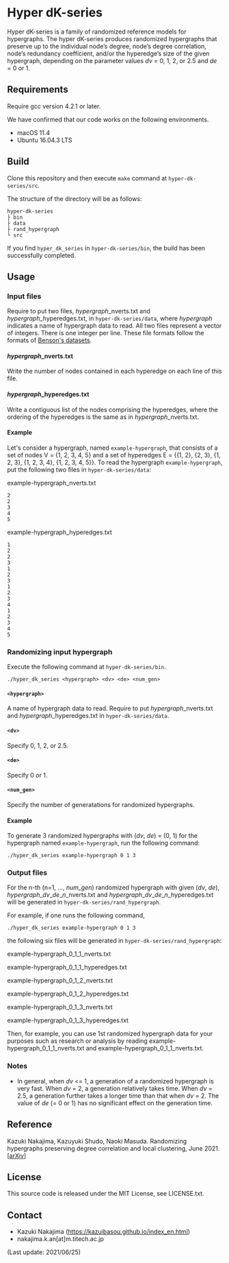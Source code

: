 # Hyper dK-series
Hyper dK-series is a family of randomized reference models for hypergraphs. 
The hyper dK-series produces randomized hypergraphs that preserve up to the individual node’s degree, node’s degree correlation, node’s redundancy coefficient, and/or the hyperedge’s size of the given hypergraph, depending on the parameter values *dv* = 0, 1, 2, or 2.5 and *de* = 0 or 1.

## Requirements
Require gcc version 4.2.1 or later.

We have confirmed that our code works on the following environments.

- macOS 11.4
- Ubuntu 16.04.3 LTS

## Build
Clone this repository and then execute `make` command at `hyper-dk-series/src`.

The structure of the directory will be as follows:

	hyper-dk-series
	├ bin
	├ data
	├ rand_hypergraph
	└ src

If you find `hyper_dk_series` in `hyper-dk-series/bin`, the build has been successfully completed.

## Usage

### Input files

Require to put two files, *hypergraph*\_nverts.txt and *hypergraph*\_hyperedges.txt, in `hyper-dk-series/data`, where *hypergraph* indicates a name of hypergraph data to read.
All two files represent a vector of integers. 
There is one integer per line.
These file formats follow the formats of [Benson's datasets](https://github.com/arbenson/ScHoLP-Data).

#### *hypergraph*\_nverts.txt
Write the number of nodes contained in each hyperedge on each line of this file.

#### *hypergraph*\_hyperedges.txt
Write a contiguous list of the nodes comprising the hyperedges, where the ordering of the hyperedges is the same as in *hypergraph*\_nverts.txt.

#### Example
Let's consider a hypergraph, named `example-hypergraph`, that consists of a set of nodes V = {1, 2, 3, 4, 5} and a set of hyperedges E = {{1, 2}, {2, 3}, {1, 2, 3}, {1, 2, 3, 4}, {1, 2, 3, 4, 5}}. 
To read the hypergraph `example-hypergraph`, put the following two files in `hyper-dk-series/data`:

example-hypergraph_nverts.txt
``` text:
2
2
3
4
5
```

example-hypergraph_hyperedges.txt
```text:
1
2
2
3
1
2
3
1
2
3
4
1
2
3
4
5
```

### Randomizing input hypergraph

Execute the following command at  `hyper-dk-series/bin`.

	./hyper_dk_series <hypergraph> <dv> <de> <num_gen>

#### `<hypergraph>`
A name of hypergraph data to read.
Require to put *hypergraph*\_nverts.txt and *hypergraph*\_hyperedges.txt in `hyper-dk-series/data`.

#### `<dv>`
Specify 0, 1, 2, or 2.5.

#### `<de>`
Specify 0 or 1.

#### `<num_gen>`
Specify the number of generatations for randomized hypergraphs.

#### Example
To generate 3 randomized hypergraphs with (*dv*, *de*) = (0, 1) for the hypergraph named `example-hypergraph`, run the following command:

	./hyper_dk_series example-hypergraph 0 1 3

### Output files
For the n-th (n=1, ..., *num_gen*) randomized hypergraph with given (*dv*, *de*), *hypergraph*\_*dv*\_*de*\_*n*\_nverts.txt and *hypergraph*\_*dv*\_*de*\_*n*\_hyperedges.txt will be generated in `hyper-dk-series/rand_hypergraph`.

For example, if one runs the following command, 

	./hyper_dk_series example-hypergraph 0 1 3

the following six files will be generated in `hyper-dk-series/rand_hypergraph`: 

example-hypergraph_0_1_1_nverts.txt

example-hypergraph_0_1_1_hyperedges.txt

example-hypergraph_0_1_2_nverts.txt

example-hypergraph_0_1_2_hyperedges.txt

example-hypergraph_0_1_3_nverts.txt

example-hypergraph_0_1_3_hyperedges.txt

Then, for example, you can use 1st randomized hypergraph data for your purposes such as research or analysis by reading example-hypergraph_0_1_1_nverts.txt and example-hypergraph_0_1_1_nverts.txt.

### Notes
- In general, when *dv* <= 1, a generation of a randomized hypergraph is very fast. When *dv* = 2, a generation relatively takes time. When *dv* = 2.5, a generation further takes a longer time than that when *dv* = 2. The value of *de* (= 0 or 1) has no significant effect on the generation time.

## Reference

Kazuki Nakajima, Kazuyuki Shudo, Naoki Masuda. Randomizing hypergraphs preserving degree correlation and local clustering, June 2021. [<a href="https://arxiv.org/abs/2106.12162">arXiv</a>]

## License

This source code is released under the MIT License, see LICENSE.txt.

## Contact
- Kazuki Nakajima (https://kazuibasou.github.io/index_en.html)
- nakajima.k.an[at]m.titech.ac.jp

(Last update: 2021/06/25)